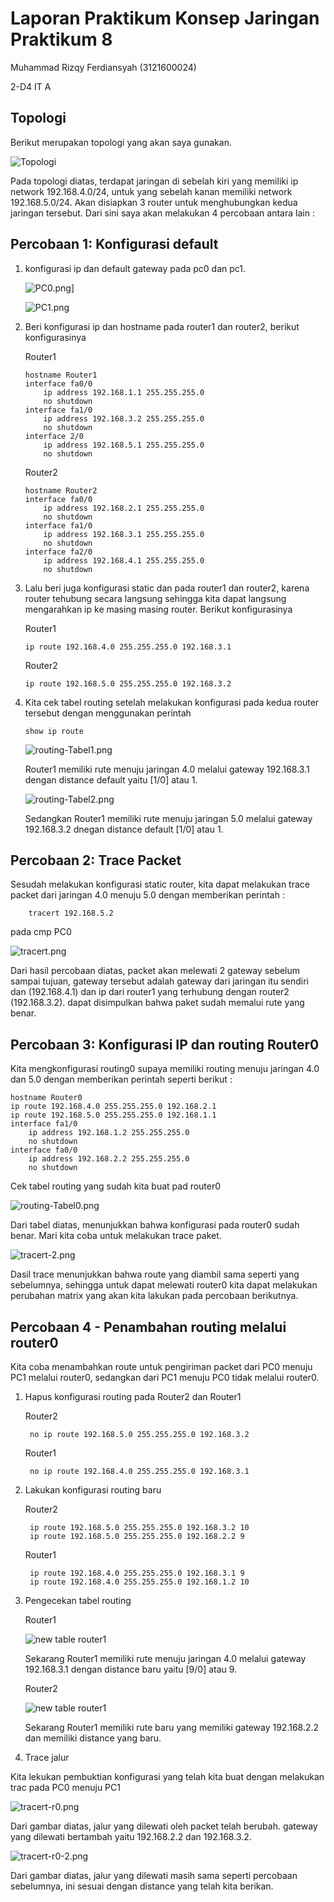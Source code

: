 # Laporan Praktikum Konsep Jaringan Praktikum 8

Muhammad Rizqy Ferdiansyah (3121600024)

2-D4 IT A

## Topologi

Berikut merupakan topologi yang akan saya gunakan.

![Topologi](assets/topologi.png)

Pada topologi diatas, terdapat jaringan di sebelah kiri yang memiliki ip network 192.168.4.0/24, untuk yang sebelah kanan memiliki network 192.168.5.0/24. Akan disiapkan 3 router untuk menghubungkan kedua jaringan tersebut. Dari sini saya akan melakukan 4 percobaan antara lain :

## Percobaan 1: Konfigurasi default

1.  konfigurasi ip dan default gateway pada pc0 dan pc1.

    ![PC0.png](https://i.postimg.cc/FsmBtW3p/PC0.png)]

    ![PC1.png](https://i.postimg.cc/VkhgNDr3/PC1.png)

2.  Beri konfigurasi ip dan hostname pada router1 dan router2, berikut konfigurasinya

    Router1

        hostname Router1
        interface fa0/0
            ip address 192.168.1.1 255.255.255.0
            no shutdown
        interface fa1/0
            ip address 192.168.3.2 255.255.255.0
            no shutdown
        interface 2/0
            ip address 192.168.5.1 255.255.255.0
            no shutdown

    Router2

        hostname Router2
        interface fa0/0
            ip address 192.168.2.1 255.255.255.0
            no shutdown
        interface fa1/0
            ip address 192.168.3.1 255.255.255.0
            no shutdown
        interface fa2/0
            ip address 192.168.4.1 255.255.255.0
            no shutdown

3.  Lalu beri juga konfigurasi static dan pada router1 dan router2, karena router tehubung secara langsung sehingga kita dapat langsung mengarahkan ip ke masing masing router. Berikut konfigurasinya

    Router1

        ip route 192.168.4.0 255.255.255.0 192.168.3.1

    Router2

        ip route 192.168.5.0 255.255.255.0 192.168.3.2

4.  Kita cek tabel routing setelah melakukan konfigurasi pada kedua router tersebut dengan menggunakan perintah

        show ip route

    ![routing-Tabel1.png](https://i.postimg.cc/BvVnkPz5/routing-Tabel1.png)

    Router1 memiliki rute menuju jaringan 4.0 melalui gateway 192.168.3.1 dengan distance default yaitu [1/0] atau 1.

    ![routing-Tabel2.png](https://i.postimg.cc/CLcTcTXk/routing-Tabel2.png)

    Sedangkan Router1 memiliki rute menuju jaringan 5.0 melalui gateway 192.168.3.2 dnegan distance default [1/0] atau 1.

## Percobaan 2: Trace Packet

Sesudah melakukan konfigurasi static router, kita dapat melakukan trace packet dari jaringan 4.0 menuju 5.0 dengan memberikan perintah :

        tracert 192.168.5.2

pada cmp PC0

![tracert.png](https://i.postimg.cc/kgP1NjXK/tracert.png)

Dari hasil percobaan diatas, packet akan melewati 2 gateway sebelum sampai tujuan, gateway tersebut adalah gateway dari jaringan itu sendiri dan (192.168.4.1) dan ip dari router1 yang terhubung dengan router2 (192.168.3.2). dapat disimpulkan bahwa paket sudah memalui rute yang benar.

## Percobaan 3: Konfigurasi IP dan routing Router0

Kita mengkonfigurasi routing0 supaya memiliki routing menuju jaringan 4.0 dan 5.0 dengan memberikan perintah seperti berikut :

    hostname Router0
    ip route 192.168.4.0 255.255.255.0 192.168.2.1
    ip route 192.168.5.0 255.255.255.0 192.168.1.1
    interface fa1/0
        ip address 192.168.1.2 255.255.255.0
        no shutdown
    interface fa0/0
        ip address 192.168.2.2 255.255.255.0
        no shutdown

Cek tabel routing yang sudah kita buat pad router0

![routing-Tabel0.png](https://i.postimg.cc/pdT6ymL6/routing-Tabel0.png)

Dari tabel diatas, menunjukkan bahwa konfigurasi pada router0 sudah benar. Mari kita coba untuk melakukan trace paket.

![tracert-2.png](https://i.postimg.cc/wj3XmLDL/tracert-2.png)

Dasil trace menunjukkan bahwa route yang diambil sama seperti yang sebelumnya, sehingga untuk dapat melewati router0 kita dapat melakukan perubahan matrix yang akan kita lakukan pada percobaan berikutnya.

## Percobaan 4 - Penambahan routing melalui router0

Kita coba menambahkan route untuk pengiriman packet dari PC0 menuju PC1 melalui router0, sedangkan dari PC1 menuju PC0 tidak melalui router0.

1.  Hapus konfigurasi routing pada Router2 dan Router1

    Router2

         no ip route 192.168.5.0 255.255.255.0 192.168.3.2

    Router1

         no ip route 192.168.4.0 255.255.255.0 192.168.3.1

2.  Lakukan konfigurasi routing baru

    Router2

         ip route 192.168.5.0 255.255.255.0 192.168.3.2 10
         ip route 192.168.5.0 255.255.255.0 192.168.2.2 9

    Router1

         ip route 192.168.4.0 255.255.255.0 192.168.3.1 9
         ip route 192.168.4.0 255.255.255.0 192.168.1.2 10

3.  Pengecekan tabel routing

    Router1

    ![new table router1](assets/new%20routing%20Tabel1.png)

    Sekarang Router1 memiliki rute menuju jaringan 4.0 melalui gateway 192.168.3.1 dengan distance baru yaitu [9/0] atau 9.

    Router2

    ![new table router1](assets/new%20routing%20Tabel2.png)

    Sekarang Router1 memiliki rute baru yang memiliki gateway 192.168.2.2 dan memiliki distance yang baru.

4.  Trace jalur

Kita lekukan pembuktian konfigurasi yang telah kita buat dengan melakukan trac pada PC0 menuju PC1

![tracert-r0.png](https://i.postimg.cc/7YJPJLfb/tracert-r0.png)

Dari gambar diatas, jalur yang dilewati oleh packet telah berubah. gateway yang dilewati bertambah yaitu 192.168.2.2 dan 192.168.3.2.

![tracert-r0-2.png](https://i.postimg.cc/htrGc5X0/tracert-r0-2.png)

Dari gambar diatas, jalur yang dilewati masih sama seperti percobaan sebelumnya, ini sesuai dengan distance yang telah kita berikan.
